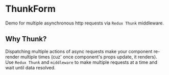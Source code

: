 # ThunkForm
Demo for multiple asynchronous http requests via ``Redux Thunk`` middleware.

## Why Thunk?
Dispatching multiple actions of async requests make your component re-render multiple times (cuz' once component's props update, it renders). Use ``Redux Thunk`` and ``middleware`` to make multiple requests at a time and wait until data resolved.
